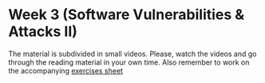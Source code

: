 # Week 3  (Software Vulnerabilities & Attacks II)

The material is subdivided in small videos.
Please, watch the videos and go through the reading material in your own time.
Also remember to work on the accompanying [exercises sheet](../exercises/EXERCISE3.md)
